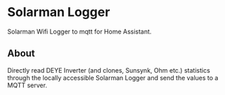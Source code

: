 # Solarman Logger #

Solarman Wifi Logger to mqtt for Home Assistant.

## About ##

Directly read DEYE Inverter (and clones, Sunsynk, Ohm etc.) statistics through the locally accessible Solarman Logger and send the values to a MQTT server.
